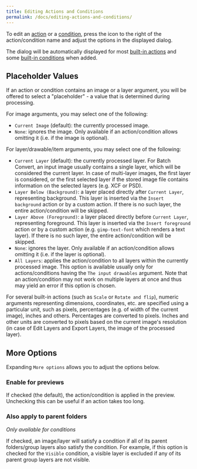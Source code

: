 ```yaml
---
title: Editing Actions and Conditions
permalink: /docs/editing-actions-and-conditions/
---
```


To edit an [action](Actions.md) or a [condition](Conditions.md), press the icon to the right of the action/condition name and adjust the options in the displayed dialog.

The dialog will be automatically displayed for most [built-in actions](Actions.md#built-in-actions) and some [built-in conditions](Conditions.md#built-in-conditions) when added.

## Placeholder Values

If an action or condition contains an image or a layer argument, you will be offered to select a "placeholder" - a value that is determined during processing.

For image arguments, you may select one of the following:
* `Current Image` (default): the currently processed image.
* `None`: ignores the image. Only available if an action/condition allows omitting it (i.e. if the image is optional).

For layer/drawable/item arguments, you may select one of the following:
* `Current Layer` (default): the currently processed layer. For Batch Convert, an input image usually contains a single layer, which will be considered the current layer. In case of multi-layer images, the first layer is considered, or the first selected layer if the stored image file contains information on the selected layers (e.g. XCF or PSD).
* `Layer Below (Background)`: a layer placed directly after `Current Layer`, representing background. This layer is inserted via the `Insert background` action or by a custom action. If there is no such layer, the entire action/condition will be skipped.
* `Layer Above (Foreground)`: a layer placed directly before `Current Layer`, representing foreground. This layer is inserted via the `Insert foreground` action or by a custom action (e.g. `gimp-text-font` which renders a text layer). If there is no such layer, the entire action/condition will be skipped.
* `None`: ignores the layer. Only available if an action/condition allows omitting it (i.e. if the layer is optional).
* `All Layers`: applies the action/condition to all layers within the currently processed image. This option is available usually only for actions/conditions having the `The input drawables` argument. Note that an action/condition may not work on multiple layers at once and thus may yield an error if this option is chosen.

For several built-in actions (such as `Scale` or `Rotate and flip`), numeric arguments representing dimensions, coordinates, etc. are specified using a particular unit, such as pixels, percentages (e.g. of width of the current image), inches and others. Percentages are converted to pixels. Inches and other units are converted to pixels based on the current image's resolution (in case of Edit Layers and Export Layers, the image of the processed layer).


## More Options

Expanding `More options` allows you to adjust the options below.

### Enable for previews

If checked (the default), the action/condition is applied in the preview.
Unchecking this can be useful if an action takes too long.

### Also apply to parent folders

*Only available for conditions*

If checked, an image/layer will satisfy a condition if all of its parent folders/group layers also satisfy the condition.
For example, if this option is checked for the `Visible` condition, a visible layer is excluded if any of its parent group layers are not visible.
